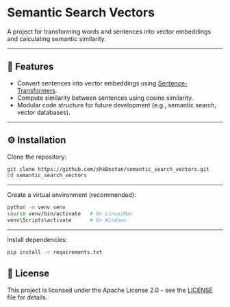 # Semantic Search Vectors

A project for transforming words and sentences into vector embeddings and calculating semantic similarity.  

---

## 🚀 Features
- Convert sentences into vector embeddings using [Sentence-Transformers](https://www.sbert.net/).
- Compute similarity between sentences using cosine similarity.
- Modular code structure for future development (e.g., semantic search, vector databases).


---

## ⚙️ Installation

Clone the repository:

```bash
git clone https://github.com/shkBostan/semantic_search_vectors.git
cd semantic_search_vectors
```
---
Create a virtual environment (recommended):

```bash
python -m venv venv
source venv/bin/activate   # On Linux/Mac
venv\Scripts\activate      # On Windows
```
---
Install dependencies:
```bash
pip install -r requirements.txt
```
## 📝 License
This project is licensed under the Apache License 2.0 – see the [LICENSE](LICENSE.txt) file for details.

